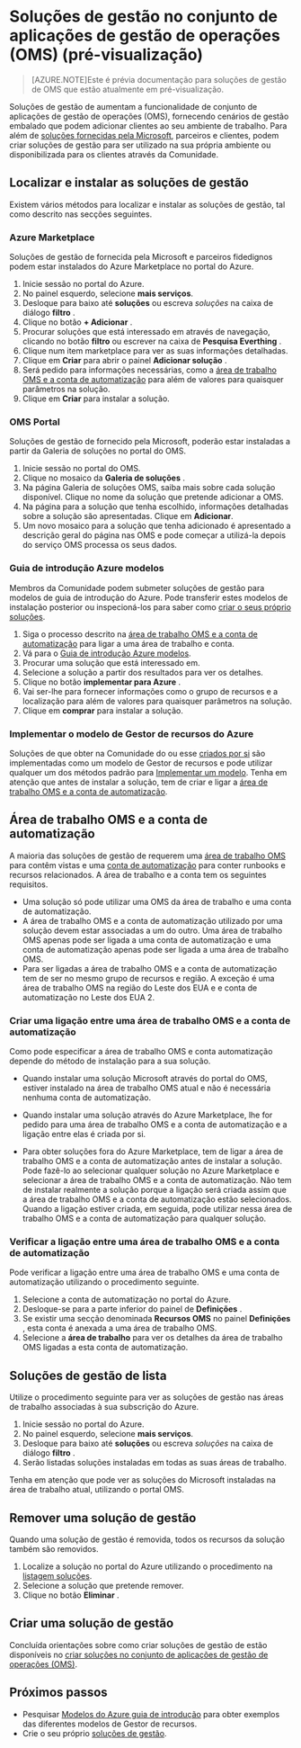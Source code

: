 <properties
   pageTitle="Soluções no conjunto de gestão de operações (OMS) | Microsoft Azure"
   description="Soluções aumentam a funcionalidade de conjunto de aplicações de gestão de operações (OMS), fornecendo cenários de gestão embalado que os clientes podem adicionar a sua área de trabalho OMS.  Este artigo fornece detalhes sobre como personalizadas soluções criadas por clientes e parceiros."
   services="operations-management-suite"
   documentationCenter=""
   authors="bwren"
   manager="jwhit"
   editor="tysonn" />
<tags
   ms.service="operations-management-suite"
   ms.devlang="na"
   ms.topic="article"
   ms.tgt_pltfrm="na"
   ms.workload="infrastructure-services"
   ms.date="10/17/2016"
   ms.author="bwren" />

# <a name="management-solutions-in-operations-management-suite-oms-preview"></a>Soluções de gestão no conjunto de aplicações de gestão de operações (OMS) (pré-visualização)

>[AZURE.NOTE]Este é prévia documentação para soluções de gestão de OMS que estão atualmente em pré-visualização.    

Soluções de gestão de aumentam a funcionalidade de conjunto de aplicações de gestão de operações (OMS), fornecendo cenários de gestão embalado que podem adicionar clientes ao seu ambiente de trabalho.  Para além de [soluções fornecidas pela Microsoft](../log-analytics/log-analytics-add-solutions.md), parceiros e clientes, podem criar soluções de gestão para ser utilizado na sua própria ambiente ou disponibilizada para os clientes através da Comunidade.

## <a name="finding-and-installing-management-solutions"></a>Localizar e instalar as soluções de gestão
Existem vários métodos para localizar e instalar as soluções de gestão, tal como descrito nas secções seguintes.

### <a name="azure-marketplace"></a>Azure Marketplace
Soluções de gestão de fornecida pela Microsoft e parceiros fidedignos podem estar instalados do Azure Marketplace no portal do Azure.

1. Inicie sessão no portal do Azure.
2. No painel esquerdo, selecione **mais serviços**.
3. Desloque para baixo até **soluções** ou escreva *soluções* na caixa de diálogo **filtro** .
4. Clique no botão **+ Adicionar** .
5. Procurar soluções que está interessado em através de navegação, clicando no botão **filtro** ou escrever na caixa de **Pesquisa Everthing** .
6. Clique num item marketplace para ver as suas informações detalhadas.
4. Clique em **Criar** para abrir o painel **Adicionar solução** .
5. Será pedido para informações necessárias, como a [área de trabalho OMS e a conta de automatização](#oms-workspace-and-automation-account) para além de valores para quaisquer parâmetros na solução.
6. Clique em **Criar** para instalar a solução.

### <a name="oms-portal"></a>OMS Portal
Soluções de gestão de fornecido pela Microsoft, poderão estar instaladas a partir da Galeria de soluções no portal do OMS.

1. Inicie sessão no portal do OMS.
2. Clique no mosaico da **Galeria de soluções** .
2. Na página Galeria de soluções OMS, saiba mais sobre cada solução disponível. Clique no nome da solução que pretende adicionar a OMS.
3. Na página para a solução que tenha escolhido, informações detalhadas sobre a solução são apresentadas. Clique em **Adicionar**.
4. Um novo mosaico para a solução que tenha adicionado é apresentado a descrição geral do página nas OMS e pode começar a utilizá-la depois do serviço OMS processa os seus dados.

### <a name="azure-quickstart-templates"></a>Guia de introdução Azure modelos
Membros da Comunidade podem submeter soluções de gestão para modelos de guia de introdução do Azure.  Pode transferir estes modelos de instalação posterior ou inspecioná-los para saber como [criar o seus próprio soluções](#creating-a-solution).

1. Siga o processo descrito na [área de trabalho OMS e a conta de automatização](#oms-workspace-and-automation-account) para ligar a uma área de trabalho e conta.
2. Vá para o [Guia de introdução Azure modelos](https://azure.microsoft.com/documentation/templates/).  
3. Procurar uma solução que está interessado em.
4. Selecione a solução a partir dos resultados para ver os detalhes.
5. Clique no botão **implementar para Azure** .
6. Vai ser-lhe para fornecer informações como o grupo de recursos e a localização para além de valores para quaisquer parâmetros na solução.
7. Clique em **comprar** para instalar a solução.

### <a name="deploy-azure-resource-manager-template"></a>Implementar o modelo de Gestor de recursos do Azure
Soluções de que obter na Comunidade do ou esse [criados por si](#creating-a-solution) são implementadas como um modelo de Gestor de recursos e pode utilizar qualquer um dos métodos padrão para [Implementar um modelo](../resource-group-template-deploy-portal.md).  Tenha em atenção que antes de instalar a solução, tem de criar e ligar a [área de trabalho OMS e a conta de automatização](#oms-workspace-and-automation-account).

## <a name="oms-workspace-and-automation-account"></a>Área de trabalho OMS e a conta de automatização
A maioria das soluções de gestão de requerem uma [área de trabalho OMS](../log-analytics/log-analytics-manage-access.md) para contêm vistas e uma [conta de automatização](../automation/automation-security-overview.md#automation-account-overview) para conter runbooks e recursos relacionados. A área de trabalho e a conta tem os seguintes requisitos.

- Uma solução só pode utilizar uma OMS da área de trabalho e uma conta de automatização.  
- A área de trabalho OMS e a conta de automatização utilizado por uma solução devem estar associadas a um do outro. Uma área de trabalho OMS apenas pode ser ligada a uma conta de automatização e uma conta de automatização apenas pode ser ligada a uma área de trabalho OMS.
- Para ser ligadas a área de trabalho OMS e a conta de automatização tem de ser no mesmo grupo de recursos e região.  A exceção é uma área de trabalho OMS na região do Leste dos EUA e e conta de automatização no Leste dos EUA 2.

### <a name="creating-a-link-between-an-oms-workspace-and-automation-account"></a>Criar uma ligação entre uma área de trabalho OMS e a conta de automatização
Como pode especificar a área de trabalho OMS e conta automatização depende do método de instalação para a sua solução.

- Quando instalar uma solução Microsoft através do portal do OMS, estiver instalado na área de trabalho OMS atual e não é necessária nenhuma conta de automatização.

- Quando instalar uma solução através do Azure Marketplace, lhe for pedido para uma área de trabalho OMS e a conta de automatização e a ligação entre elas é criada por si.  

- Para obter soluções fora do Azure Marketplace, tem de ligar a área de trabalho OMS e a conta de automatização antes de instalar a solução.  Pode fazê-lo ao selecionar qualquer solução no Azure Marketplace e selecionar a área de trabalho OMS e a conta de automatização.  Não tem de instalar realmente a solução porque a ligação será criada assim que a área de trabalho OMS e a conta de automatização estão selecionados.  Quando a ligação estiver criada, em seguida, pode utilizar nessa área de trabalho OMS e a conta de automatização para qualquer solução. 

### <a name="verifying-the-link-between-an-oms-workspace-and-automation-account"></a>Verificar a ligação entre uma área de trabalho OMS e a conta de automatização
Pode verificar a ligação entre uma área de trabalho OMS e uma conta de automatização utilizando o procedimento seguinte.

1. Selecione a conta de automatização no portal do Azure.
2. Desloque-se para a parte inferior do painel de **Definições** .
3. Se existir uma secção denominada **Recursos OMS** no painel **Definições** , esta conta é anexada a uma área de trabalho OMS.
4. Selecione a **área de trabalho** para ver os detalhes da área de trabalho OMS ligadas a esta conta de automatização.


## <a name="listing-management-solutions"></a>Soluções de gestão de lista
Utilize o procedimento seguinte para ver as soluções de gestão nas áreas de trabalho associadas à sua subscrição do Azure.

1. Inicie sessão no portal do Azure.
2. No painel esquerdo, selecione **mais serviços**.
3. Desloque para baixo até **soluções** ou escreva *soluções* na caixa de diálogo **filtro** .
4. Serão listadas soluções instaladas em todas as suas áreas de trabalho.

Tenha em atenção que pode ver as soluções do Microsoft instaladas na área de trabalho atual, utilizando o portal OMS.

## <a name="removing-a-management-solution"></a>Remover uma solução de gestão
Quando uma solução de gestão é removida, todos os recursos da solução também são removidos.  

1. Localize a solução no portal do Azure utilizando o procedimento na [listagem soluções](#listing-solutions).
2. Selecione a solução que pretende remover.
3. Clique no botão **Eliminar** .

## <a name="creating-a-management-solution"></a>Criar uma solução de gestão
Concluída orientações sobre como criar soluções de gestão de estão disponíveis no [criar soluções no conjunto de aplicações de gestão de operações (OMS)](operations-management-suite-solutions-creating.md). 


## <a name="next-steps"></a>Próximos passos

- Pesquisar [Modelos do Azure guia de introdução](https://azure.microsoft.com/documentation/templates) para obter exemplos das diferentes modelos de Gestor de recursos.
- Crie o seu próprio [soluções de gestão](operations-management-suite-solutions-creating.md).
 